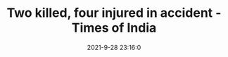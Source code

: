 ---
"title": "Two killed, four injured in accident - Times of India"
"date": "2021-9-28 23:16:0"
"feed_name": "GOOGLENEWSCONSTRUCTION"
"feed_website": "https://news.google.com/search?q=construction%2Bincident&hl=en-US&gl=US&ceid=US:en"
"feed_rss": "https://news.google.com/rss/search?q=construction%2Bincident&hl=en-US&gl=US&ceid=US:en"
"link": "https://timesofindia.indiatimes.com/city/salem/two-killed-four-injured-in-accident/articleshow/86592391.cms"
"source": "{'href': 'https://timesofindia.indiatimes.com', 'title': 'Times of India'}"
"file": "_posts/2021-1-1-0ac585ad8457e6421ea5ff1eb88124b6a4fd8ff7.md"
"accident": "1"
"drilling": "1"
"dead": "2"
"injured": "4"
"arrested": "0"
"where": "unknown site"
"causes": "unknown"
"place": "unknown place"
"place_uri": "unknown place"
---
